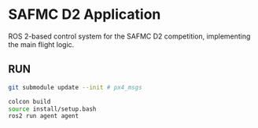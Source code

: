 # SAFMC D2 Application

ROS 2-based control system for the SAFMC D2 competition, implementing the main flight logic.

## RUN

```bash
git submodule update --init # px4_msgs

colcon build
source install/setup.bash
ros2 run agent agent
```
